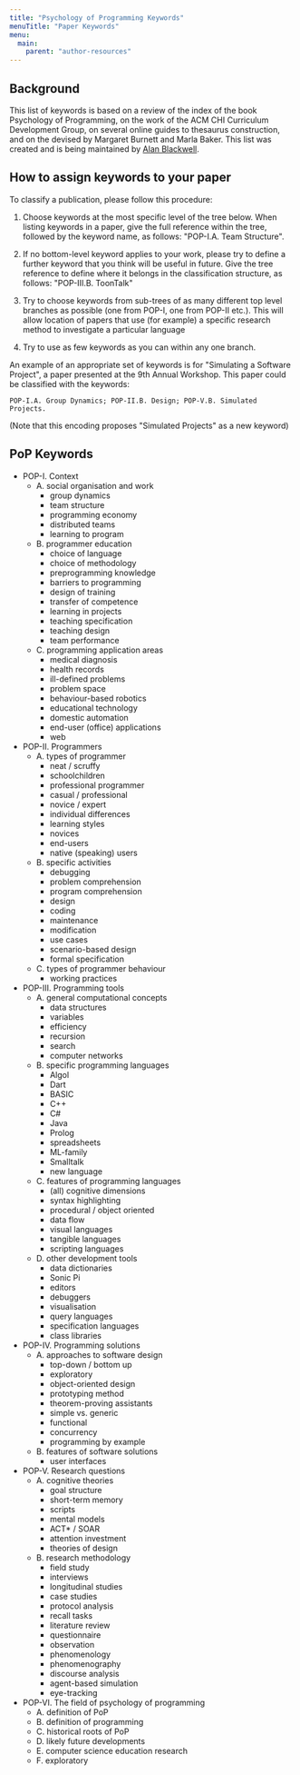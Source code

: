 ```yaml
---
title: "Psychology of Programming Keywords"
menuTitle: "Paper Keywords"
menu:
  main:
    parent: "author-resources"
---
```


## Background

This list of keywords is based on a review of the index of the book Psychology of Programming, on the work of the ACM CHI Curriculum Development Group, on several online guides to thesaurus construction, and on the  devised by Margaret Burnett and Marla Baker. This list was created and is being maintained by [Alan Blackwell](https://www.cl.cam.ac.uk/~afb21/).

## How to assign keywords to your paper
To classify a publication, please follow this procedure:

1. Choose keywords at the most specific level of the tree below. When listing keywords in a paper, give the full reference within the tree, followed by the keyword name, as follows:
"POP-I.A. Team Structure".
 
2. If no bottom-level keyword applies to your work, please try to define a further keyword that you think will be useful in future. Give the tree reference to define where it belongs in the classification structure, as follows:
"POP-III.B. ToonTalk"
 
3. Try to choose keywords from sub-trees of as many different top level branches as possible (one from POP-I, one from POP-II etc.). This will allow location of papers that use (for example) a specific research method to investigate a particular language
 
4. Try to use as few keywords as you can within any one branch.

An example of an appropriate set of keywords is for "Simulating a Software Project", a paper presented at the 9th Annual Workshop. This paper could be classified with the keywords:

```
POP-I.A. Group Dynamics; POP-II.B. Design; POP-V.B. Simulated Projects.
```

(Note that this encoding proposes "Simulated Projects" as a new keyword)

## PoP Keywords

* POP-I. Context
    * A. social organisation and work
        * group dynamics
        * team structure
        * programming economy
        * distributed teams
        * learning to program
    * B. programmer education
        * choice of language
        * choice of methodology
        * preprogramming knowledge
        * barriers to programming
        * design of training
        * transfer of competence
        * learning in projects
        * teaching specification
        * teaching design
        * team performance
    * C. programming application areas
        * medical diagnosis
        * health records
        * ill-defined problems
        * problem space
        * behaviour-based robotics
        * educational technology
        * domestic automation
        * end-user (office) applications
        * web
* POP-II. Programmers
    * A. types of programmer
        * neat / scruffy
        * schoolchildren
        * professional programmer
        * casual / professional
        * novice / expert
        * individual differences
        * learning styles
        * novices
        * end-users
        * native (speaking) users
    * B. specific activities
        * debugging
        * problem comprehension
        * program comprehension
        * design
        * coding
        * maintenance
        * modification
        * use cases
        * scenario-based design
        * formal specification
    * C. types of programmer behaviour
        * working practices
* POP-III. Programming tools
    * A. general computational concepts
        * data structures
        * variables
        * efficiency
        * recursion
        * search
        * computer networks
    * B. specific programming languages
        * Algol
        * Dart
        * BASIC
        * C++
        * C#
        * Java
        * Prolog
        * spreadsheets
        * ML-family
        * Smalltalk
        * new language
    * C. features of programming languages
        * (all) cognitive dimensions
        * syntax highlighting
        * procedural / object oriented
        * data flow
        * visual languages
        * tangible languages
        * scripting languages
    * D. other development tools
        * data dictionaries
        * Sonic Pi
        * editors
        * debuggers
        * visualisation
        * query languages
        * specification languages
        * class libraries
* POP-IV. Programming solutions
    * A. approaches to software design
        * top-down / bottom up
        * exploratory
        * object-oriented design
        * prototyping method
        * theorem-proving assistants
        * simple vs. generic
        * functional
        * concurrency
        * programming by example
    * B. features of software solutions
        * user interfaces
* POP-V. Research questions
    * A. cognitive theories
        * goal structure
        * short-term memory
        * scripts
        * mental models
        * ACT* / SOAR
        * attention investment
        * theories of design
    * B. research methodology
        * field study
        * interviews
        * longitudinal studies
        * case studies
        * protocol analysis
        * recall tasks
        * literature review
        * questionnaire
        * observation
        * phenomenology
        * phenomenography
        * discourse analysis
        * agent-based simulation
        * eye-tracking
* POP-VI. The field of psychology of programming
    * A. definition of PoP
    * B. definition of programming
    * C. historical roots of PoP
    * D. likely future developments
    * E. computer science education research
    * F. exploratory
